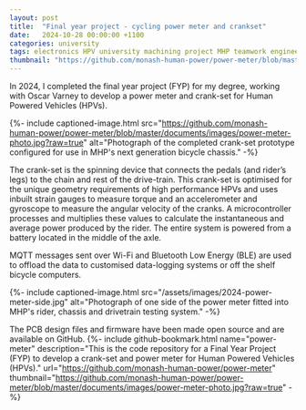 ```yaml
---
layout: post
title:  "Final year project - cycling power meter and crankset"
date:   2024-10-28 00:00:00 +1100
categories: university
tags: electronics HPV university machining project MHP teamwork engineering microcontrollers
thumbnail: "https://github.com/monash-human-power/power-meter/blob/master/documents/images/power-meter-photo.jpg?raw=true"
---
```


In 2024, I completed the final year project (FYP) for my degree, working with Oscar Varney to develop a power meter and crank-set for Human Powered Vehicles (HPVs).

{%- include captioned-image.html src="https://github.com/monash-human-power/power-meter/blob/master/documents/images/power-meter-photo.jpg?raw=true" alt="Photograph of the completed crank-set prototype configured for use in MHP's next generation bicycle chassis." -%}

The crank-set is the spinning device that connects the pedals (and rider’s legs) to the chain and rest of the drive-train. This crank-set is optimised for the unique geometry requirements of high performance HPVs and uses inbuilt strain gauges to measure torque and an accelerometer and gyroscope to measure the angular velocity of the cranks. A microcontroller processes and multiplies these values to calculate the instantaneous and average power produced by the rider. The entire system is powered from a battery located in the middle of the axle.

MQTT messages sent over Wi-Fi and Bluetooth Low Energy (BLE) are used to offload the data to customised data-logging systems or off the shelf bicycle computers.

{%- include captioned-image.html src="/assets/images/2024-power-meter-side.jpg" alt="Photograph of one side of the power meter fitted into MHP's rider, chassis and drivetrain testing system." -%}

The PCB design files and firmware have been made open source and are available on GitHub.
{%- include github-bookmark.html name="power-meter" description="This is the code repository for a Final Year Project (FYP) to develop a crank-set and power meter for Human Powered Vehicles (HPVs)." url="https://github.com/monash-human-power/power-meter" thumbnail="https://github.com/monash-human-power/power-meter/blob/master/documents/images/power-meter-photo.jpg?raw=true" -%}